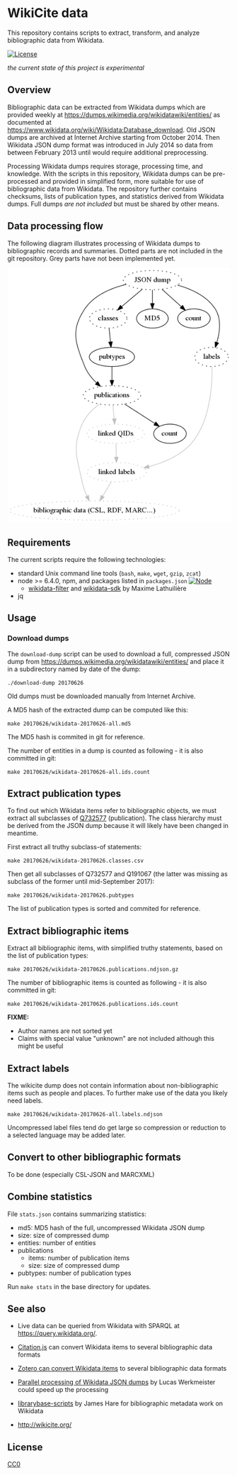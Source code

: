 # WikiCite data

This repository contains scripts to extract, transform, and analyze bibliographic data from Wikidata.

[![License](https://img.shields.io/badge/license-CC0-blue.svg)](https://creativecommons.org/publicdomain/zero/1.0/)

*the current state of this project is experimental*

## Overview

Bibliographic data can be extracted from Wikidata dumps which are provided weekly at <https://dumps.wikimedia.org/wikidatawiki/entities/> as documented at <https://www.wikidata.org/wiki/Wikidata:Database_download>. Old JSON dumps are archived at Internet Archive starting from October 2014. Then Wikidata JSON dump format was introduced in July 2014 so data from between February 2013 until would require additional preprocessing.

Processing Wikidata dumps requires storage, processing time, and knowledge. With the scripts in this repository, Wikidata dumps can be pre-processed and provided in simplified form, more suitable for use of bibliographic data from Wikidata. The repository further contains checksums, lists of publication types, and statistics derived from Wikidata dumps. Full dumps *are not included* but must be shared by other means.

## Data processing flow

The following diagram illustrates processing of Wikidata dumps to bibliographic records and summaries. Dotted parts are not included in the git repository. Grey parts have not been implemented yet.

![data processing flow](dataflow.png)

## Requirements

The current scripts require the following technologies:

* standard Unix command line tools (`bash`, `make`, `wget`, `gzip`, `zcat`)
* node >= 6.4.0, npm, and packages listed in `packages.json` [![Node](https://img.shields.io/badge/node-%3E=%20v6.4.0-brightgreen.svg)](http://nodejs.org)
    * [wikidata-filter](https://www.npmjs.com/package/wikidata-filter) and [wikidata-sdk](https://www.npmjs.com/package/wikidata-sdk) by Maxime Lathuilière
* jq

## Usage

### Download dumps

The `download-dump` script can be used to download a full, compressed JSON dump from <https://dumps.wikimedia.org/wikidatawiki/entities/> and place it in a subdirectory named by date of the dump:

    ./download-dump 20170626

Old dumps must be downloaded manually from Internet Archive.

A MD5 hash of the extracted dump can be computed like this:

    make 20170626/wikidata-20170626-all.md5

The MD5 hash is commited in git for reference.

The number of entities in a dump is counted as following - it is also committed in git:

    make 20170626/wikidata-20170626-all.ids.count

## Extract publication types

To find out which Wikidata items refer to bibliographic objects, we must extract all subclasses of [Q732577](http://www.wikidata.org/entity/Q732577) (publication). The class hierarchy must be derived from the JSON dump because it will likely have been changed in meantime.

First extract all truthy subclass-of statements:

    make 20170626/wikidata-20170626.classes.csv

Then get all subclasses of Q732577 and Q191067 (the latter was missing as subclass of the former until mid-September 2017):

    make 20170626/wikidata-20170626.pubtypes

The list of publication types is sorted and commited for reference.

## Extract bibliographic items

Extract all bibliographic items, with simplified truthy statements, based on the list of publication types:

    make 20170626/wikidata-20170626.publications.ndjson.gz

The number of bibliographic items is counted as following - it is also committed in git:

    make 20170626/wikidata-20170626.publications.ids.count

**FIXME:**

* Author names are not sorted yet
* Claims with special value "unknown" are not included although this might be useful

## Extract labels

The wikicite dump does not contain information about non-bibliographic items such as people and places. To further make use of the data you likely need labels.

    make 20170626/wikidata-20170626-all.labels.ndjson

Uncompressed label files tend do get large so compression or reduction to a selected language may be added later.

## Convert to other bibliographic formats

To be done (especially CSL-JSON and MARCXML)

## Combine statistics

File `stats.json` contains summarizing statistics:

* md5: MD5 hash of the full, uncompressed Wikidata JSON dump
* size: size of compressed dump
* entities: number of entities
* publications
    * items: number of publication items
    * size: size of compressed dump
* pubtypes: number of publication types

Run `make stats` in the base directory for updates.

## See also

* Live data can be queried from Wikidata with SPARQL at <https://query.wikidata.org/>.

* [Citation.js](https://citation.js.org/) can convert Wikidata items to several bibliographic data formats

* [Zotero can convert Wikidata items](https://www.wikidata.org/wiki/Wikidata:Zotero) to several bibliographic data formats

* [Parallel processing of Wikidata JSON dumps](https://lucaswerkmeister.de/posts/2017/09/03/wikidata+dgsh/) by Lucas Werkmeister could speed up the processing

* [librarybase-scripts](https://github.com/harej/librarybase-scripts) by James Hare for bibliographic metadata work on Wikidata

* <http://wikicite.org/>

## License

[CC0](LICENSE.md)
